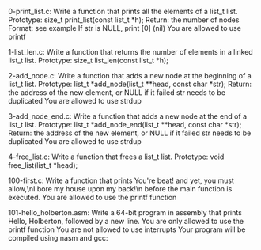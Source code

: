 0-print_list.c: Write a function that prints all the elements of a list_t list.
Prototype: size_t print_list(const list_t *h);
Return: the number of nodes
Format: see example
If str is NULL, print [0] (nil)
You are allowed to use printf


1-list_len.c: Write a function that returns the number of elements in a linked list_t list.
Prototype: size_t list_len(const list_t *h);


2-add_node.c: Write a function that adds a new node at the beginning of a list_t list.
Prototype: list_t *add_node(list_t **head, const char *str);
Return: the address of the new element, or NULL if it failed
str needs to be duplicated
You are allowed to use strdup


3-add_node_end.c: Write a function that adds a new node at the end of a list_t list.
Prototype: list_t *add_node_end(list_t **head, const char *str);
Return: the address of the new element, or NULL if it failed
str needs to be duplicated
You are allowed to use strdup


4-free_list.c: Write a function that frees a list_t list.
Prototype: void free_list(list_t *head);


100-first.c: Write a function that prints You're beat! and yet, you must allow,\nI bore my house upon my back!\n before the main function is executed.
You are allowed to use the printf function


101-hello_holberton.asm: Write a 64-bit program in assembly that prints Hello, Holberton, followed by a new line.
You are only allowed to use the printf function
You are not allowed to use interrupts
Your program will be compiled using nasm and gcc:
